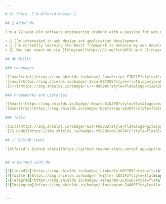 ```yaml
---

# Hi there, I'm Alferid Hassen 👋

## 🚀 About Me

I'm a 22-year-old software engineering student with a passion for web design and application development.

- 👀 I’m interested in web design and application development.
- 🌱 I’m currently learning the React framework to enhance my web development skills.
- 📫 You can reach me via [Telegram](https://t.me/ferid69) and [Instagram](https://www.instagram.com/feridh69/).

## 🛠️ Skills

### Languages

![JavaScript](https://img.shields.io/badge/-JavaScript-F7DF1E?style=flat&logo=javascript&logoColor=black)
![Java](https://img.shields.io/badge/-Java-007396?style=flat&logo=java&logoColor=white)
![C++](https://img.shields.io/badge/-C++-00599C?style=flat&logo=c%2B%2B&logoColor=white)

### Frameworks and Libraries

![React](https://img.shields.io/badge/-React-61DAFB?style=flat&logo=react&logoColor=black)
![Bootstrap](https://img.shields.io/badge/-Bootstrap-563D7C?style=flat&logo=bootstrap&logoColor=white)

### Tools

![Git](https://img.shields.io/badge/-Git-F05032?style=flat&logo=git&logoColor=white)
![VS Code](https://img.shields.io/badge/-VS%20Code-007ACC?style=flat&logo=visual-studio-code&logoColor=white)

## 📈 GitHub Stats

![Alferid's GitHub stats](https://github-readme-stats.vercel.app/api?username=yourusername&show_icons=true&theme=radical)


## 🌐 Connect with Me

[![LinkedIn](https://img.shields.io/badge/-LinkedIn-0077B5?style=flat&logo=linkedin&logoColor=white)](https://www.linkedin.com/in/alferid-hassen-b44623317/)
[![Twitter](https://img.shields.io/badge/-Twitter-1DA1F2?style=flat&logo=twitter&logoColor=white)](https://x.com/ItsNotorious69)
[![Telegram](https://img.shields.io/badge/-Telegram-2CA5E0?style=flat&logo=telegram&logoColor=white)](https://t.me/ferid69)
[![Instagram](https://img.shields.io/badge/-Instagram-E4405F?style=flat&logo=instagram&logoColor=white)](https://www.instagram.com/feridh69/)


---
```

